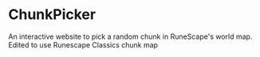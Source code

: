 # ChunkPicker
An interactive website to pick a random chunk in RuneScape's world map.
Edited to use Runescape Classics chunk map
